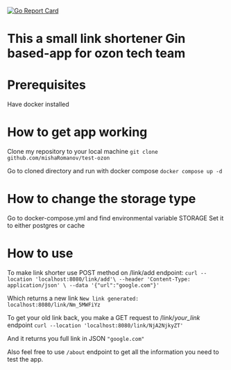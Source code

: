 [![Go Report Card](https://goreportcard.com/badge/github.com/golang-standards/project-layout?style=flat-square)](https://goreportcard.com/report/github.com/mishaRomanov/test-ozon)
# This a small link shortener Gin based-app for ozon tech team 
# Prerequisites 
Have docker installed 
# How to get app working 
Clone my repository to your local machine `git clone github.com/mishaRomanov/test-ozon`

Go to cloned directory and run with docker compose 
`docker compose up -d`

# How to change the storage type
Go to docker-compose.yml and find environmental variable STORAGE
Set it to either postgres or cache 


# How to use
To make link shorter use POST method on /link/add endpoint:
``curl --location 'localhost:8080/link/add'\
--header 'Content-Type: application/json' \
--data '{"url":"google.com"}'``

Which returns a new link 
``New link generated: localhost:8080/link/Nm_5MWFiYz``


To get your old link back, you make a GET request to /link/*your_link* endpoint
``curl --location 'localhost:8080/link/NjA2NjkyZT'``

And it returns you full link in JSON
``"google.com"``

Also feel free to use `/about` endpoint to get all the information you need to test the app.
